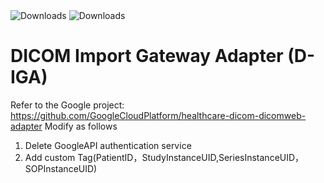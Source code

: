 <img src="https://img.shields.io/badge/D_IGA-1.0.0-blue.svg" alt="Downloads"> 
<img src="https://img.shields.io/badge/JDK-11-green.svg" alt="Downloads">

# DICOM Import Gateway Adapter  (D-IGA)


Refer to the Google project: https://github.com/GoogleCloudPlatform/healthcare-dicom-dicomweb-adapter
Modify as follows
  1. Delete GoogleAPI authentication service 
  2. Add custom Tag(PatientID，StudyInstanceUID,SeriesInstanceUID，SOPInstanceUID)
 
